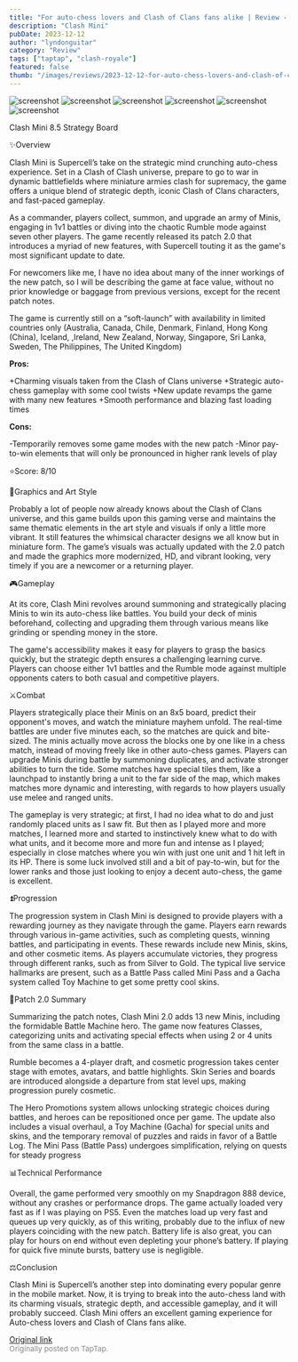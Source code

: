 ```yaml
---
title: "For auto-chess lovers and Clash of Clans fans alike | Review - Clash Mini"
description: "Clash Mini"
pubDate: 2023-12-12
author: "lyndonguitar"
category: "Review"
tags: ["taptap", "clash-royale"]
featured: false
thumb: "/images/reviews/2023-12-12-for-auto-chess-lovers-and-clash-of-clans-fans-alike--review---clash-mini-0.avif"
---
```


<div class="gallery">
  <img src="/images/reviews/2023-12-12-for-auto-chess-lovers-and-clash-of-clans-fans-alike--review---clash-mini-0.avif" alt="screenshot" />
  <img src="/images/reviews/2023-12-12-for-auto-chess-lovers-and-clash-of-clans-fans-alike--review---clash-mini-1.avif" alt="screenshot" />
  <img src="/images/reviews/2023-12-12-for-auto-chess-lovers-and-clash-of-clans-fans-alike--review---clash-mini-2.avif" alt="screenshot" />
  <img src="/images/reviews/2023-12-12-for-auto-chess-lovers-and-clash-of-clans-fans-alike--review---clash-mini-3.avif" alt="screenshot" />
  <img src="/images/reviews/2023-12-12-for-auto-chess-lovers-and-clash-of-clans-fans-alike--review---clash-mini-4.avif" alt="screenshot" />
  <img src="/images/reviews/2023-12-12-for-auto-chess-lovers-and-clash-of-clans-fans-alike--review---clash-mini-5.avif" alt="screenshot" />
</div>

Clash Mini
8.5
Strategy
Board

✨Overview

Clash Mini is Supercell’s take on the strategic mind crunching auto-chess experience. Set in a Clash of Clash universe, prepare to go to war in dynamic battlefields where miniature armies clash for supremacy, the game offers a unique blend of strategic depth, iconic Clash of Clans characters, and fast-paced gameplay.

As a commander, players collect, summon, and upgrade an army of Minis, engaging in 1v1 battles or diving into the chaotic Rumble mode against seven other players. The game recently released its patch 2.0 that introduces a myriad of new features, with Supercell touting it as the game's most significant update to date.

For newcomers like me, I have no idea about many of the inner workings of the new patch, so I will be describing the game at face value, without no prior knowledge or baggage from previous versions, except for the recent patch notes.

The game is currently still on a “soft-launch” with availability in limited countries only (Australia, Canada, Chile, Denmark, Finland, Hong Kong (China), Iceland, ,Ireland, New Zealand, Norway, Singapore, Sri Lanka, Sweden, The Philippines, The United Kingdom)


**Pros:**


+Charming visuals taken from the Clash of Clans universe
+Strategic auto-chess gameplay with some cool twists
+New update revamps the game with many new features
+Smooth performance and blazing fast loading times


**Cons:**


-Temporarily removes some game modes with the new patch
-Minor pay-to-win elements that will only be pronounced in higher rank levels of play

⭐️Score: 8/10

🎨Graphics and Art Style

Probably a lot of people now already knows about the Clash of Clans universe, and this game builds upon this gaming verse and maintains the same thematic elements in the art style and visuals if only a little more vibrant. It still features the whimsical character designs we all know but in miniature form. The game’s visuals was actually updated with the 2.0 patch and made the graphics more modernized, HD, and vibrant looking, very timely if you are a newcomer or a returning player.

🎮Gameplay

At its core, Clash Mini revolves around summoning and strategically placing Minis to win its auto-chess like battles. You build your deck of minis beforehand, collecting and upgrading them through various means like grinding or spending money in the store.

The game's accessibility makes it easy for players to grasp the basics quickly, but the strategic depth ensures a challenging learning curve. Players can choose either 1v1 battles and the Rumble mode against multiple opponents caters to both casual and competitive players.

⚔️Combat

Players strategically place their Minis on an 8x5 board, predict their opponent's moves, and watch the miniature mayhem unfold. The real-time battles are under five minutes each, so the matches are quick and bite-sized. The minis actually move across the blocks one by one like in a chess match, instead of moving freely like in other auto-chess games. Players can upgrade Minis during battle by summoning duplicates, and activate stronger abilities to turn the tide. Some matches have special tiles them, like a launchpad to instantly bring a unit to the far side of the map, which makes matches more dynamic and interesting, with regards to how players usually use melee and ranged units.

The gameplay is very strategic; at first, I had no idea what to do and just randomly placed units as I saw fit. But then as I played more and more matches, I learned more and started to instinctively knew what to do with what units, and it become more and more fun and intense as I played; especially in close matches where you win with just one unit and 1 hit left in its HP. There is some luck involved still and a bit of pay-to-win, but for the lower ranks and those just looking to enjoy a decent auto-chess, the game is excellent.

⏫Progression

The progression system in Clash Mini is designed to provide players with a rewarding journey as they navigate through the game. Players earn rewards through various in-game activities, such as completing quests, winning battles, and participating in events. These rewards include new Minis, skins, and other cosmetic items. As players accumulate victories, they progress through different ranks, such as from Silver to Gold. The typical live service hallmarks are present, such as a Battle Pass called Mini Pass and a Gacha system called Toy Machine to get some pretty cool skins.

📲Patch 2.0 Summary

Summarizing the patch notes, Clash Mini 2.0 adds 13 new Minis, including the formidable Battle Machine hero. The game now features Classes, categorizing units and activating special effects when using 2 or 4 units from the same class in a battle.

Rumble becomes a 4-player draft, and cosmetic progression takes center stage with emotes, avatars, and battle highlights. Skin Series and boards are introduced alongside a departure from stat level ups, making progression purely cosmetic.

The Hero Promotions system allows unlocking strategic choices during battles, and heroes can be repositioned once per game. The update also includes a visual overhaul, a Toy Machine (Gacha) for special units and skins, and the temporary removal of puzzles and raids in favor of a Battle Log. The Mini Pass (Battle Pass) undergoes simplification, relying on quests for steady progress

📊Technical Performance

Overall, the game performed very smoothly on my Snapdragon 888 device, without any crashes or performance drops. The game actually loaded very fast as if I was playing on PS5. Even the matches load up very fast and queues up very quickly, as of this writing, probably due to the influx of new players coinciding with the new patch. Battery life is also great, you can play for hours on end without even depleting your phone’s battery. If playing for quick five minute bursts, battery use is negligible.

⚖️Conclusion

Clash Mini is Supercell’s another step into dominating every popular genre in the mobile market. Now, it is trying to break into the auto-chess land with its charming visuals, strategic depth, and accessible gameplay, and it will probably succeed. Clash Mini offers an excellent gaming experience for Auto-chess lovers and Clash of Clans fans alike.

[Original link](https://www.taptap.io/post/6654292)<br><span style="font-size: 0.95em; color: #888;">Originally posted on TapTap.</span>
